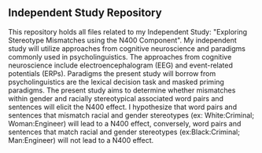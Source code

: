 
## Independent Study Repository 
This repository holds all files related to my Independent Study: "Exploring Stereotype Mismatches using the N400 Component". My independent study will utilize approaches from cognitive neuroscience and paradigms commonly used in psycholinguistics. The approaches from cognitive neuroscience include electroencephalogram (EEG) and event-related potentials (ERPs). Paradigms the present study will borrow from psycholinguistics are the lexical decision task and masked priming paradigms. The present study aims to determine whether mismatches within gender and racially stereotypical associated word pairs and sentences will elicit the N400 effect. I hypothesize that word pairs and sentences that mismatch racial and gender stereotypes (ex: White:Criminal; Woman:Engineer) will lead to a N400 effect, conversely, word pairs and sentences that match racial and gender stereotypes (ex:Black:Criminal; Man:Engineer) will not lead to a N400 effect. 

